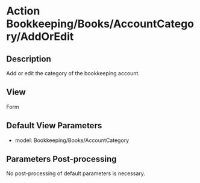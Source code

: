 # Action Bookkeeping/Books/AccountCategory/AddOrEdit

## Description

Add or edit the category of the bookkeeping account.

## View

Form

## Default View Parameters

* model: Bookkeeping/Books/AccountCategory

## Parameters Post-processing

No post-processing of default parameters is necessary.
